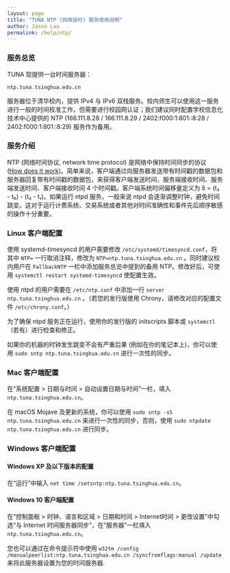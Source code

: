 ```yaml
---
layout: page
title: "TUNA NTP (网络授时) 服务使用说明"
author: Jason Lau
permalink: /help/ntp/
---
```


### 服务总览

TUNA 现提供一台时间服务器：

    ntp.tuna.tsinghua.edu.cn

服务器位于清华校内，提供 IPv4 与 IPv6 双栈服务。校内师生可以使用这一服务进行一般的时间校准工作，但需要进行校园网认证；我们建议同时配置学校信息化技术中心提供的 NTP (166.111.8.28 / 166.111.8.29 / 2402:f000:1:801::8:28 / 2402:f000:1:801::8:29) 服务作为备用。

### 服务介绍

NTP (网络时间协议, network time protocol) 是网络中保持时间同步的协议 ([How does it work](http://www.ntp.org/ntpfaq/NTP-s-algo.htm))。简单来说，客户端通过向服务器发送带有时间戳的数据包和服务器回复带有时间戳的数据包，来获得客户端发送时间，服务端接收时间、服务端发送时间、客户端接收时间 4 个时间戳。客户端系统时间偏移量定义为 δ = (t₃ - t₀) - (t₂ - t₁)。如果运行 ntpd 服务，一般来说 ntpd 会逐渐调整时钟，避免时间跳变。这对于运行计费系统、交易系统或者其他对时间准确性和事件先后顺序敏感的操作十分重要。

### Linux 客户端配置

使用 systemd-timesyncd 的用户需要修改 `/etc/systemd/timesyncd.conf`，将其中 `NTP=` 一行取消注释，修改为 `NTP=ntp.tuna.tsinghua.edu.cn` 。同时建议校内用户在 `FallbackNTP` 一栏中添加服务总览中提到的备用 NTP。修改好后，可使用 `systemctl restart systemd-timesyncd` 使配置生效。

使用 ntpd 的用户需要在 `/etc/ntp.conf` 中添加一行 `server ntp.tuna.tsinghua.edu.cn` 。（若您的发行版使用 Chrony，请修改对应的配置文件 `/etc/chrony.conf`。）

为了确保 ntpd 服务正在运行，使用你的发行版的 initscripts 脚本或 `systemctl`（若有）进行检查和修正。

如果你的机器的时钟发生跳变不会有严重后果 (例如在你的笔记本上)，你可以使用 `sudo sntp ntp.tuna.tsinghua.edu.cn` 进行一次性的同步。

### Mac 客户端配置

在“系统配置 > 日期与时间 > 自动设置日期与时间”一栏，填入 `ntp.tuna.tsinghua.edu.cn`。

在 macOS Mojave 及更新的系统，你可以使用 `sudo sntp -sS ntp.tuna.tsinghua.edu.cn` 来进行一次性的同步，否则，使用 `sudo ntpdate ntp.tuna.tsinghua.edu.cn` 进行同步。

### Windows 客户端配置

#### Windows XP 及以下版本的配置

在“运行”中输入 `net time /setsntp:ntp.tuna.tsinghua.edu.cn`。

#### Windows 10 客户端配置

在“控制面板 > 时钟、语言和区域 > 日期和时间 > Internet时间 > 更改设置”中勾选“与 Internet 时间服务器同步”，在“服务器”一栏填入 `ntp.tuna.tsinghua.edu.cn`。  

您也可以通过在命令提示符中使用  `w32tm /config /manualpeerlist:ntp.tuna.tsinghua.edu.cn /syncfromflags:manual /update` 来将此服务器设置为您的时间服务器.
